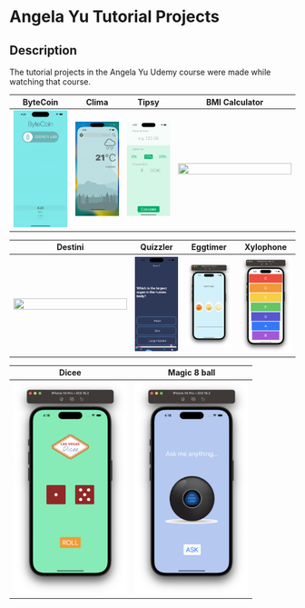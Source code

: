 # Angela Yu Tutorial Projects

## Description

The tutorial projects in the Angela Yu Udemy course were made while watching that course.


<!---
Template
| Time         | Length        | Speed              | Mass         |
| ------------ | ------------- | ------------------ | ------------ |
| -Millisecond | Millimetre    | Kilometre per hour | Milligram    |
| Second       | Centimetre    | Foot per second    | Gram         |
| Minute       | Inch          | Miles per hour     | Ounce        |

-->

| ByteCoin     | Clima        | Tipsy              | BMI Calculator |
| ------------ | ------------- | ------------------ | ------------ |
| <img src="https://github.com/onurduyar/angelaYuTutorial/blob/main/bytecoin.gif"  width="200" height="300%"> | <img src="https://github.com/onurduyar/angelaYuTutorial/blob/main/clima.gif"  width="200" height="300%">    | <img src="https://github.com/onurduyar/angelaYuTutorial/blob/main/tipsy.gif"  width="200" height="300%"> | <img src="https://github.com/onurduyar/angelaYuTutorial/blob/main/bmicalculator.gif"  width="200" height="300%">    |



| Destini         | Quizzler        | Eggtimer              | Xylophone         |
| ------------ | ------------- | ------------------ | ------------ |
| <img src="https://github.com/onurduyar/angelaYuTutorial/blob/main/destini.gif"  width="200" height="300%"> | <img src="https://github.com/onurduyar/angelaYuTutorial/blob/main/quizzler.gif"  width="200" height="300%">    | <img src="https://github.com/onurduyar/angelaYuTutorial/blob/main/eggtimer.png"  width="200" height="300%"> | <img src="https://github.com/onurduyar/angelaYuTutorial/blob/main/xylophone.png"  width="200" height="300%">    |



| Dicee         | Magic 8 ball        | 
| ------------ | ------------- |
| <img src="https://github.com/onurduyar/angelaYuTutorial/blob/main/dicee.png"  width="200" height="300%"> | <img src="https://github.com/onurduyar/angelaYuTutorial/blob/main/magic8ball.png"  width="200" height="300%">    |
